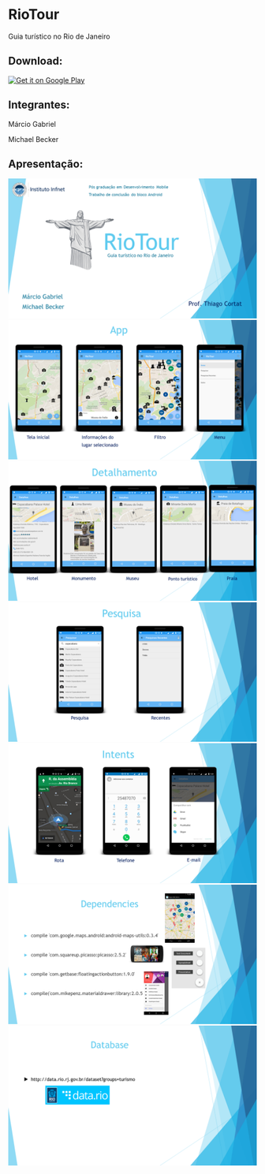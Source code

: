 # RioTour
Guia turístico no Rio de Janeiro

Download:
--------
<a href="https://play.google.com/store/apps/details?id=br.com.riotour&utm_source=global_co&utm_medium=prtnr&utm_content=Mar2515&utm_campaign=PartBadge&pcampaignid=MKT-AC-global-none-all-co-pr-py-PartBadges-Oct1515-1"><img width="30%" heigth="30%" alt="Get it on Google Play" src="https://play.google.com/intl/en_us/badges/images/apps/en-play-badge.png" /></a>

Integrantes: 
--------
Márcio Gabriel

Michael Becker


Apresentação:
--------


![](ppt/Slide1.PNG)
![](ppt/Slide2.PNG)
![](ppt/Slide3.PNG)
![](ppt/Slide4.PNG)
![](ppt/Slide5.PNG)
![](ppt/Slide6.PNG)
![](ppt/Slide7.PNG)
